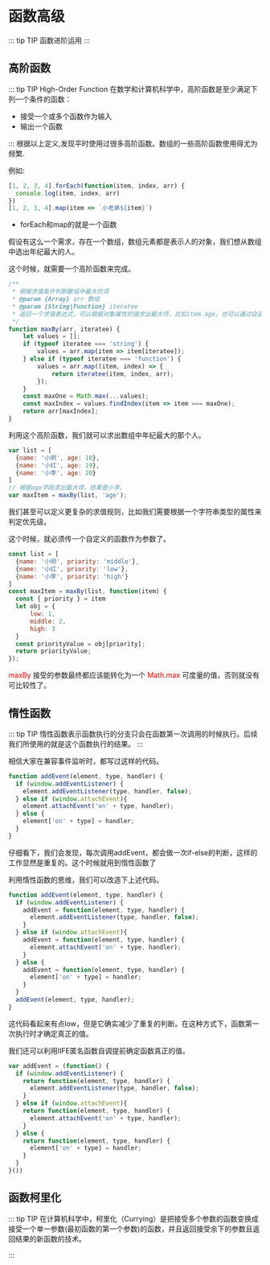 # 函数高级
::: tip TIP
函数进阶运用
:::


## 高阶函数
::: tip TIP
High-Order Function
在数学和计算机科学中，高阶函数是至少满足下列一个条件的函数：

* 接受一个或多个函数作为输入
* 输出一个函数

:::
根据以上定义,发现平时使用过很多高阶函数。数组的一些高阶函数使用得尤为频繁.

例如: 
``` js 
[1, 2, 3, 4].forEach(function(item, index, arr) {
  console.log(item, index, arr)
})
[1, 2, 3, 4].map(item => `小老弟${item}`)

```
* forEach和map的就是一个函数

假设有这么一个需求，存在一个数组，数组元素都是表示人的对象，我们想从数组中选出年纪最大的人。

这个时候，就需要一个高阶函数来完成。
``` js
/**
 * 根据求值条件判断数组中最大的项
 * @param {Array} arr 数组
 * @param {String|Function} iteratee 
 * 返回一个求值表达式，可以根据对象属性的值求出最大项，比如item.age。也可以通过自定义函数返回求值表达式。
 */
function maxBy(arr, iteratee) {
    let values = [];
    if (typeof iteratee === 'string') {
        values = arr.map(item => item[iteratee]);
    } else if (typeof iteratee === 'function') {
        values = arr.map((item, index) => {
            return iteratee(item, index, arr);
        });
    }
    const maxOne = Math.max(...values);
    const maxIndex = values.findIndex(item => item === maxOne);
    return arr[maxIndex];
}

```
利用这个高阶函数，我们就可以求出数组中年纪最大的那个人。
``` js
var list = [
  {name: '小明', age: 18},
  {name: '小红', age: 19},
  {name: '小李', age: 20}
]
// 根据age字段求出最大项，结果是小李。
var maxItem = maxBy(list, 'age');

```
我们甚至可以定义更复杂的求值规则，比如我们需要根据一个字符串类型的属性来判定优先级。

这个时候，就必须传一个自定义的函数作为参数了。

``` js
const list = [
  {name: '小明', priority: 'middle'},
  {name: '小红', priority: 'low'},
  {name: '小李', priority: 'high'}
]
const maxItem = maxBy(list, function(item) {
  const { priority } = item
  let obj = {
      low: 1,
      middle: 2,
      high: 3
  }
  const priorityValue = obj[priority];
  return priorityValue;
});

```
<font color=#FF0000 >maxBy</font>
接受的参数最终都应该能转化为一个
<font color=#FF0000 >Math.max</font>
可度量的值，否则就没有可比较性了。

## 惰性函数
::: tip TIP
惰性函数表示函数执行的分支只会在函数第一次调用的时候执行。后续我们所使用的就是这个函数执行的结果。
:::

相信大家在兼容事件监听时，都写过这样的代码。
``` js
function addEvent(element, type, handler) {
  if (window.addEventListener) {
    element.addEventListener(type, handler, false);
  } else if (window.attachEvent){
    element.attachEvent('on' + type, handler);
  } else {
    element['on' + type] = handler;
  }
}

```
仔细看下，我们会发现，每次调用addEvent，都会做一次if-else的判断，这样的工作显然是重复的。这个时候就用到惰性函数了

利用惰性函数的思维，我们可以改造下上述代码。
``` js
function addEvent(element, type, handler) {
  if (window.addEventListener) {
    addEvent = function(element, type, handler) {
      element.addEventListener(type, handler, false);
    }
  } else if (window.attachEvent){
    addEvent = function(element, type, handler) {
      element.attachEvent('on' + type, handler);
    }
  } else {
    addEvent = function(element, type, handler) {
      element['on' + type] = handler;
    }
  }
  addEvent(element, type, handler);
}

```
这代码看起来有点low，但是它确实减少了重复的判断。在这种方式下，函数第一次执行时才确定真正的值。

我们还可以利用IIFE匿名函数自调提前确定函数真正的值。
``` js
var addEvent = (function() {
  if (window.addEventListener) {
    return function(element, type, handler) {
      element.addEventListener(type, handler, false);
    }
  } else if (window.attachEvent){
    return function(element, type, handler) {
      element.attachEvent('on' + type, handler);
    }
  } else {
    return function(element, type, handler) {
      element['on' + type] = handler;
    }
  }
}())

```
## 函数柯里化
::: tip TIP
在计算机科学中，柯里化（Currying）是把接受多个参数的函数变换成接受一个单一参数(最初函数的第一个参数)的函数，并且返回接受余下的参数且返回结果的新函数的技术。

:::
